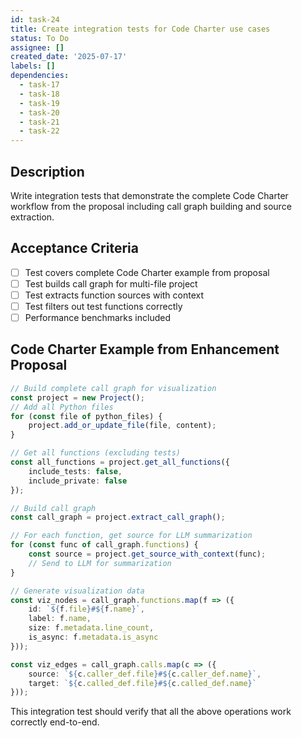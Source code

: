 ```yaml
---
id: task-24
title: Create integration tests for Code Charter use cases
status: To Do
assignee: []
created_date: '2025-07-17'
labels: []
dependencies:
  - task-17
  - task-18
  - task-19
  - task-20
  - task-21
  - task-22
---
```


## Description

Write integration tests that demonstrate the complete Code Charter workflow from the proposal including call graph building and source extraction.

## Acceptance Criteria

- [ ] Test covers complete Code Charter example from proposal
- [ ] Test builds call graph for multi-file project
- [ ] Test extracts function sources with context
- [ ] Test filters out test functions correctly
- [ ] Performance benchmarks included

## Code Charter Example from Enhancement Proposal

```typescript
// Build complete call graph for visualization
const project = new Project();
// Add all Python files
for (const file of python_files) {
    project.add_or_update_file(file, content);
}

// Get all functions (excluding tests)
const all_functions = project.get_all_functions({
    include_tests: false,
    include_private: false
});

// Build call graph
const call_graph = project.extract_call_graph();

// For each function, get source for LLM summarization
for (const func of call_graph.functions) {
    const source = project.get_source_with_context(func);
    // Send to LLM for summarization
}

// Generate visualization data
const viz_nodes = call_graph.functions.map(f => ({
    id: `${f.file}#${f.name}`,
    label: f.name,
    size: f.metadata.line_count,
    is_async: f.metadata.is_async
}));

const viz_edges = call_graph.calls.map(c => ({
    source: `${c.caller_def.file}#${c.caller_def.name}`,
    target: `${c.called_def.file}#${c.called_def.name}`
}));
```

This integration test should verify that all the above operations work correctly end-to-end.
